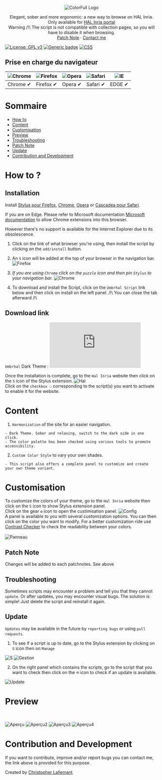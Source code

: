 <p align="center">
  <img alt="ColorFull Logo" src="https://raw.githubusercontent.com/Hypersoby/Hal-Inria-Scripts/master/Ressources/Logo%20Ombre.png">
  <br>
  
<p align="center">
  Elegant, sober and more ergonomic: a new way to browse on HAL Inria.
   <br>
   Only available for <a href="https://inria.hal.science/">HAL Inria portal</a> 
   <br>
   Warning /!\ The script is not compatible with collection pages, so you will have to disable it when browsing.
   <br>
  <a href="https://github.com/Hypersoby/Hal-Inria-Scripts/wiki/Notes-de-patch">Patch Note</a>
  ·
  <a href="mailto:christopher.lallemant@inrie.fr?subject=Mail from our Website">Contact me</a>
  
  
[![License: GPL v3](https://img.shields.io/badge/License-GPLv3-blue.svg)](https://www.gnu.org/licenses/gpl-3.0) [![Generic badge](https://img.shields.io/badge/Version-1.0-<COLOR>.svg)](https://shields.io/) [![CSS](https://img.shields.io/badge/Language-CSS-red.svg)](https://shields.io/)
  

  
## Prise en charge du navigateur

![Chrome](https://cloud.githubusercontent.com/assets/398893/3528328/23bc7bc4-078e-11e4-8752-ba2809bf5cce.png) | ![Firefox](https://cloud.githubusercontent.com/assets/398893/3528329/26283ab0-078e-11e4-84d4-db2cf1009953.png) | ![Opera](https://cloud.githubusercontent.com/assets/398893/3528330/27ec9fa8-078e-11e4-95cb-709fd11dac16.png) | ![Safari](https://cloud.githubusercontent.com/assets/398893/3528331/29df8618-078e-11e4-8e3e-ed8ac738693f.png) |![IE](https://i.imgur.com/VrwCzaU.png)
--- | --- | --- | --- | --- |
Chrome ✔ | Firefox ✔ | Opera ✔ | Safari ✔ |  EDGE ✔ |
  
# Sommaire
  - [How to](#How-to)
  - [Content](#Content) 
  - [Customisation](#Customisation) 
  - [Preview](#Preview)
  - [Troubleshooting](#Troubleshooting)
  - [Patch Note](#Patch-Note)
  - [Update](#Update) 
  - [Contribution and Development](#Contribution-and-Development)

# How to ?

## Installation 
Install [Stylus pour Firefox](https://addons.mozilla.org/fr/firefox/addon/styl-us/), [Chrome](https://chrome.google.com/webstore/detail/stylus/clngdbkpkpeebahjckkjfobafhncgmne), [Opera](https://addons.opera.com/en-gb/extensions/details/stylus/) or [Cascadea pour Safari](https://cascadea.app/).
  
If you are on Edge. Please refer to Microsoft documentation [Microsoft documentation](https://support.microsoft.com/fr-fr/microsoft-edge/ajouter-d%C3%A9sactiver-ou-supprimer-des-extensions-dans-microsoft-edge-9c0ec68c-2fbc-2f2c-9ff0-bdc76f46b026) to allow Chrome extensions into this browser. 

However there's no support is available for the Internet Explorer due to its obsolescence.

1. Click on the link of what browser you're using, then install the script by clicking on the `add/install` button.

2. An `S` icon will be added at the top of your browser in the navigation bar.
![Firefox](https://i.imgur.com/28AipgL.png)

3. *If you are using `Chrome` click on the `puzzle` icon and then pin `Stylus` to your navigation bar.*
![Chrome](https://i.imgur.com/a6PzHSY.png)

4. To download and install the Script, click on the `Umbrhal Script` link below and then click on install on the left panel. /!\ You can close the tab afterward /!\ 

## Download link
`Umbrhal` Dark Theme : ![Script Umbrhal](https://github.com/Hypersoby/Hal-Inria-Scripts/raw/master/Umbrhal.user.css)
  
  

 
Once the installation is complete, go to the `Hal Inria` website then click on the `S` icon of the Stylus extension.
![Hal](https://i.imgur.com/i9Bg4xo.jpg)
<br>
Click on the `checkbox ☐` corresponding to the script(s) you want to activate to enable it for the website.
# Content

1. `Harmonization` of the site for an easier navigation.
```
- Dark Theme. Sober and relaxing, switch to the dark side in one click.
- The color palette has been checked using various tools to promote accessibility.
```

2. `Custom Color Style` to vary your own shades.
```
- This script also offers a complete panel to customize and create your own theme variant.
```

# Customisation 
  
To customize the colors of your theme, go to the `Hal Inria` website then click on the `S` icon to show Stylus extension panel.
<br>
Click on the gear `⚙` icon to open the custimisation panel.
![Config](https://i.imgur.com/dDzOOxD.jpg)  
A panel is available to you with several customization options. You can then click on the color you want to modify.
For a better customization ride use <a href="https://webaim.org/resources/contrastchecker/">Contrast Checker</a> to check the readability between your colors.
<br>  
![Panneau](https://i.imgur.com/LtyaVDn.png)
  
## Patch Note

Changes will be added to each patchnotes. See above

## Troubleshooting

Sometimes scripts may encounter a problem and tell you that they cannot `update`.
Or after updates, you may encounter visual bugs.
The solution is simple! Just delete the script and reinstall it again.

## Update

`Updates` may be available in the future by `reporting bugs` or using `pull requests`.

1. To see if a script is up to date, go to the Stylus extension by clicking on `S` icon then on `Manage`

![S](https://i.imgur.com/lmYa50c.png)
![Gestion](https://i.imgur.com/TKGpDNo.png)

2. On the right panel which contains the scripts, go to the script that you want to check then click on the `⟲` icon to check if an update is available.

![Update](https://i.imgur.com/RQi90O6.jpg)

# Preview

<p align="center">
<br>
  
![Aperçu](https://i.imgur.com/SmreF2H.png)
![Aperçu2](https://i.imgur.com/kK0yqEH.png)
![Aperçu3](https://i.imgur.com/L1IBj2D.png)
![Aperçu4](https://i.imgur.com/B957cS9.png)


# Contribution and Development

If you want to contribute, improve and/or report bugs you can contact me, the link above is provided for this purpose.

Created by <a href="mailto:christopherlallemant@inria.fr?subject=Mail from our Website">Christopher Lallemant</a>.
